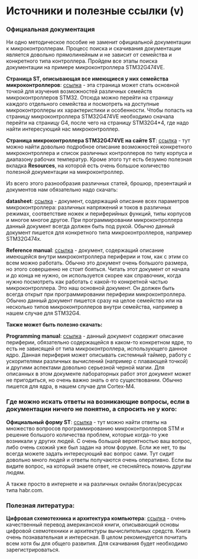 # Источники и полезные ссылки (v)

### Официальная документация
Ни одно методическое пособие не заменит официальной документации к микроконтроллерам. Процесс поиска и скачивания документации является довольно прямолинейным и не зависит от семейства и конкретного типа контроллера. Пройдем все этапы поиска документации на примере микроконтроллера STM32G474VE.

**Страница ST, описывающая все имеющиеся у них семейства микроконтроллеров**: [ссылка](https://www.st.com/en/microcontrollers-microprocessors/stm32-32-bit-arm-cortex-mcus.html) - эта страница может стать основной точкой для изучения возможностей различных семейств микроконтроллеров STM32. Отсюда можно перейти на страницу каждого отдельного семейства и посмотреть на доступные микроконтроллеры их характеристики и особенности. Чтобы попасть на страницу микроконтроллера STM32G474VE необходимо сначала перейти на страницу G4, после чего на страницу STM32G4*4, где надо найти интересующий нас микроконтроллер.

**Страница микроконтроллера STM32G474VE на сайте ST**: [ссылка](https://www.st.com/content/st_com/en/products/microcontrollers-microprocessors/stm32-32-bit-arm-cortex-mcus/stm32-mainstream-mcus/stm32g4-series/stm32g4x4/stm32g474ve.html) - тут можно найти довольно подробное описание возможностей конкретного микроконтроллера и список различных контроллеров по типу корпуса и диапазону рабочих температур. Кроме этого тут есть безумно полезная вкладка **Resources**, на которой есть очень большое количество полезной документации на микроконтроллер. 

Из всего этого разнообразия различных статей, брошюр, презентаций и документов нам обязательно надо скачать:

**datasheet**: [ссылка](https://www.st.com/resource/en/datasheet/stm32g474ve.pdf) - документ, содержащий описание всех параметров микроконтроллера: различных напряжений и токов в различных режимах, соответствие ножек и периферийных функций, типы корпусов и многое многое другое. При программировании микроконтроллера данный документ всегда должен быть под рукой. Обычно данный документ пишется для конкретного типа микроконтроллеров, например STM32G474x.

**Reference manual**: [ссылка](https://www.st.com/resource/en/reference_manual/dm00355726-stm32g4-series-advanced-armbased-32bit-mcus-stmicroelectronics.pdf) - документ, содержащий описание имеющейся внутри микроконтроллера периферии и том, как с этим со всем можно работать. Обычно это документ очень большого размера, но этого совершенно не стоит бояться. Читать этот документ от начала и до конца не нужно, он используется скорее как справочник, когда нужно посмотреть как работать с какой-то конкретной частью микроконтроллера. Это наш основной документ. Он должен быть всегда открыт при программировании периферии микроконтроллера. Обычно данный документ пишется сразу на целое семейство или на несколько типов микроконтроллеров внутри семейства, например в нашем случае для STM32G4.

**Также может быть полезно скачать:**

**Programming manual**: [ссылка](https://www.st.com/resource/en/programming_manual/dm00046982-stm32-cortexm4-mcus-and-mpus-programming-manual-stmicroelectronics.pdf) - данный документ содержит описание периферии, обязательно содержащейся в каком-то конкретном ядре, то есть не зависящей от типа микроконтроллера, использующего данное ядро. Данная периферия может описывать системный таймер, работу с ускорителями различных вычислений (например с плавающей точкой) и другими аспектами довольно серьезной черной магии. Для описанных в этом документе лабораторных работ этот документ может не пригодиться, но очень важно знать о его существовании. Обычно пишется для ядра, в нашем случае для Cortex-M4.

### Где можно искать ответы на возникающие вопросы, если в документации ничего не понятно, а спросить не у кого:

**Официальный форму ST**: [ссылка](https://community.st.com/s/) - тут можно найти ответы на множество вопросов программированию микроконтроллеров STM и решение большого количества проблем, которые когда-то уже возникали у других людей. С очень большой вероятностью ваш вопрос, либо очень схожий уже был задан на этом форуме. Если же нет, то вы всегда можете задать интересующий вас вопрос сами. Тут сидит довольно много людей и ответы получаются очень оперативно. Если вы видите вопрос, на который знаете ответ, не стесняйтесь помочь другим людям.

А также просто в интернете и на различных онлайн блогах/ресурсах типа habr.com.

### Полезная литература:

**Цифровая схемотехника и архитектура компьютера**: [ссылка](https://www.mips.com/downloads/digital-design-and-computer-architecture-russian-edition-second-edition/) - очень качественный перевод американской книги, описывающий основы цифровой схемотехники и архитектуры вычислительных средств. Книга очень познавательная и интересная. В целом рекомендуется почитать всем хотя бы для общего развития. Для скачивания будет необходимо зарегистрироваться.